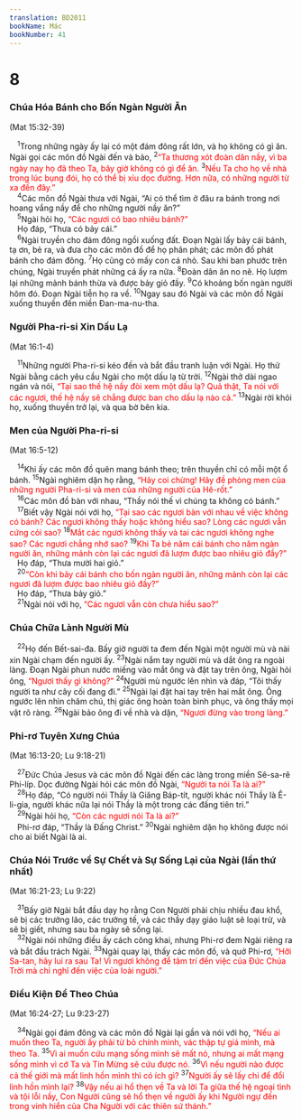 ```yaml
---
translation: BD2011
bookName: Mác 
bookNumber: 41
---
```


<div class="title"><h1>8</h1><h3>Chúa Hóa Bánh cho Bốn Ngàn Người Ăn</h3><p>(Mat 15:32-39)</p></div>
<span class="verse mac_8_1"> <sup>1</sup>Trong những ngày ấy lại có một đám đông rất lớn, và họ không có gì ăn. Ngài gọi các môn đồ Ngài đến và bảo, </span>
<span class="verse mac_8_2"><sup>2</sup><font color="red">“Ta thương xót đoàn dân nầy, vì ba ngày nay họ đã theo Ta, bây giờ không có gì để ăn. </font></span>
<span class="verse mac_8_3"><sup>3</sup><font color="red">Nếu Ta cho họ về nhà trong lúc bụng đói, họ có thể bị xỉu dọc đường. Hơn nữa, có những người từ xa đến đây.”</font><br/></span>
<span class="verse mac_8_4"> <sup>4</sup>Các môn đồ Ngài thưa với Ngài, “Ai có thể tìm ở đâu ra bánh trong nơi hoang vắng nầy để cho những người nầy ăn?”<br/></span>
<span class="verse mac_8_5"> <sup>5</sup>Ngài hỏi họ, <font color="red">“Các ngươi có bao nhiêu bánh?”</font><br/> Họ đáp, “Thưa có bảy cái.”<br/></span>
<span class="verse mac_8_6"> <sup>6</sup>Ngài truyền cho đám đông ngồi xuống đất. Ðoạn Ngài lấy bảy cái bánh, tạ ơn, bẻ ra, và đưa cho các môn đồ để họ phân phát; các môn đồ phát bánh cho đám đông. </span>
<span class="verse mac_8_7"><sup>7</sup>Họ cũng có mấy con cá nhỏ. Sau khi ban phước trên chúng, Ngài truyền phát những cá ấy ra nữa. </span>
<span class="verse mac_8_8"><sup>8</sup>Ðoàn dân ăn no nê. Họ lượm lại những mảnh bánh thừa và được bảy giỏ đầy. </span>
<span class="verse mac_8_9"><sup>9</sup>Có khoảng bốn ngàn người hôm đó. Ðoạn Ngài tiễn họ ra về. </span>
<span class="verse mac_8_10"><sup>10</sup>Ngay sau đó Ngài và các môn đồ Ngài xuống thuyền đến miền Ðan-ma-nu-tha.<br/></span>
<div class="title"><h3>Người Pha-ri-si Xin Dấu Lạ</h3><p>(Mat 16:1-4)</p></div>
<span class="verse mac_8_11"> <sup>11</sup>Những người Pha-ri-si kéo đến và bắt đầu tranh luận với Ngài. Họ thử Ngài bằng cách yêu cầu Ngài cho một dấu lạ từ trời. </span>
<span class="verse mac_8_12"><sup>12</sup>Ngài thở dài ngao ngán và nói, <font color="red">“Tại sao thế hệ nầy đòi xem một dấu lạ? Quả thật, Ta nói với các ngươi, thế hệ nầy sẽ chẳng được ban cho dấu lạ nào cả.” </font></span>
<span class="verse mac_8_13"><sup>13</sup>Ngài rời khỏi họ, xuống thuyền trở lại, và qua bờ bên kia.<br/></span>
<div class="title"><h3>Men của Người Pha-ri-si</h3><p>(Mat 16:5-12)</p></div>
<span class="verse mac_8_14"> <sup>14</sup>Khi ấy các môn đồ quên mang bánh theo; trên thuyền chỉ có mỗi một ổ bánh. </span>
<span class="verse mac_8_15"><sup>15</sup>Ngài nghiêm dặn họ rằng, <font color="red">“Hãy coi chừng! Hãy đề phòng men của những người Pha-ri-si và men của những người của Hê-rốt.”</font><br/></span>
<span class="verse mac_8_16"> <sup>16</sup>Các môn đồ bàn với nhau, “Thầy nói thế vì chúng ta không có bánh.”<br/></span>
<span class="verse mac_8_17"> <sup>17</sup>Biết vậy Ngài nói với họ, <font color="red">“Tại sao các ngươi bàn với nhau về việc không có bánh? Các ngươi không thấy hoặc không hiểu sao? Lòng các ngươi vẫn cứng cỏi sao? </font></span>
<span class="verse mac_8_18"><sup>18</sup><font color="red">Mắt các ngươi không thấy và tai các ngươi không nghe sao? Các ngươi chẳng nhớ sao? </font></span>
<span class="verse mac_8_19"><sup>19</sup><font color="red">Khi Ta bẻ năm cái bánh cho năm ngàn người ăn, những mảnh còn lại các ngươi đã lượm được bao nhiêu giỏ đầy?”</font><br/> Họ đáp, “Thưa mười hai giỏ.”<br/></span>
<span class="verse mac_8_20"> <sup>20</sup><font color="red">“Còn khi bảy cái bánh cho bốn ngàn người ăn, những mảnh còn lại các ngươi đã lượm được bao nhiêu giỏ đầy?”</font><br/> Họ đáp, “Thưa bảy giỏ.”<br/></span>
<span class="verse mac_8_21"> <sup>21</sup>Ngài nói với họ, <font color="red">“Các ngươi vẫn còn chưa hiểu sao?”</font><br/></span>
<div class="title"><h3>Chúa Chữa Lành Người Mù</h3></div>
<span class="verse mac_8_22"> <sup>22</sup>Họ đến Bết-sai-đa. Bấy giờ người ta đem đến Ngài một người mù và nài xin Ngài chạm đến người ấy. </span>
<span class="verse mac_8_23"><sup>23</sup>Ngài nắm tay người mù và dắt ông ra ngoài làng. Ðoạn Ngài phun nước miếng vào mắt ông và đặt tay trên ông, Ngài hỏi ông, <font color="red">“Ngươi thấy gì không?” </font></span>
<span class="verse mac_8_24"><sup>24</sup>Người mù ngước lên nhìn và đáp, “Tôi thấy người ta như cây cối đang đi.” </span>
<span class="verse mac_8_25"><sup>25</sup>Ngài lại đặt hai tay trên hai mắt ông. Ông ngước lên nhìn chăm chú, thị giác ông hoàn toàn bình phục, và ông thấy mọi vật rõ ràng. </span>
<span class="verse mac_8_26"><sup>26</sup>Ngài bảo ông đi về nhà và dặn, <font color="red">“Ngươi đừng vào trong làng.”</font><br/></span>
<div class="title"><h3>Phi-rơ Tuyên Xưng Chúa</h3><p>(Mat 16:13-20; Lu 9:18-21)</p></div>
<span class="verse mac_8_27"> <sup>27</sup>Ðức Chúa Jesus và các môn đồ Ngài đến các làng trong miền Sê-sa-rê Phi-líp. Dọc đường Ngài hỏi các môn đồ Ngài, <font color="red">“Người ta nói Ta là ai?”</font><br/></span>
<span class="verse mac_8_28"> <sup>28</sup>Họ đáp, “Có người nói Thầy là Giăng Báp-tít, người khác nói Thầy là Ê-li-gia, người khác nữa lại nói Thầy là một trong các đấng tiên tri.”<br/></span>
<span class="verse mac_8_29"> <sup>29</sup>Ngài hỏi họ, <font color="red">“Còn các ngươi nói Ta là ai?”</font><br/> Phi-rơ đáp, “Thầy là Ðấng Christ.” </span>
<span class="verse mac_8_30"><sup>30</sup>Ngài nghiêm dặn họ không được nói cho ai biết Ngài là ai.<br/></span>
<div class="title"><h3>Chúa Nói Trước về Sự Chết và Sự Sống Lại của Ngài (lần thứ nhất)</h3><p>(Mat 16:21-23; Lu 9:22)</p></div>
<span class="verse mac_8_31"> <sup>31</sup>Bấy giờ Ngài bắt đầu dạy họ rằng Con Người phải chịu nhiều đau khổ, sẽ bị các trưởng lão, các trưởng tế, và các thầy dạy giáo luật sẽ loại trừ, và sẽ bị giết, nhưng sau ba ngày sẽ sống lại.<br/></span>
<span class="verse mac_8_32"> <sup>32</sup>Ngài nói những điều ấy cách công khai, nhưng Phi-rơ đem Ngài riêng ra và bắt đầu trách Ngài. </span>
<span class="verse mac_8_33"><sup>33</sup>Ngài quay lại, thấy các môn đồ, và quở Phi-rơ, <font color="red">“Hỡi Sa-tan, hãy lui ra sau Ta! Vì ngươi không để tâm trí đến việc của Ðức Chúa Trời mà chỉ nghĩ đến việc của loài người.”</font><br/></span>
<div class="title"><h3>Ðiều Kiện Ðể Theo Chúa</h3><p>(Mat 16:24-27; Lu 9:23-27)</p></div>
<span class="verse mac_8_34"> <sup>34</sup>Ngài gọi đám đông và các môn đồ Ngài lại gần và nói với họ, <font color="red">“Nếu ai muốn theo Ta, người ấy phải từ bỏ chính mình, vác thập tự giá mình, mà theo Ta. </font></span>
<span class="verse mac_8_35"><sup>35</sup><font color="red">Vì ai muốn cứu mạng sống mình sẽ mất nó, nhưng ai mất mạng sống mình vì cớ Ta và Tin Mừng sẽ cứu được nó. </font></span>
<span class="verse mac_8_36"><sup>36</sup><font color="red">Vì nếu người nào được cả thế giới mà mất linh hồn mình thì có ích gì? </font></span>
<span class="verse mac_8_37"><sup>37</sup><font color="red">Người ấy sẽ lấy chi để đổi linh hồn mình lại? </font></span>
<span class="verse mac_8_38"><sup>38</sup><font color="red">Vậy nếu ai hổ thẹn về Ta và lời Ta giữa thế hệ ngoại tình và tội lỗi nầy, Con Người cũng sẽ hổ thẹn về người ấy khi Người ngự đến trong vinh hiển của Cha Người với các thiên sứ thánh.”</font><br/></span>

